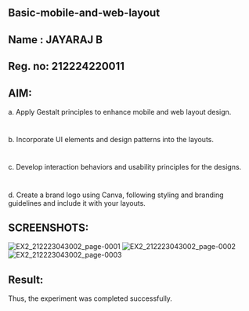## Basic-mobile-and-web-layout
## Name : JAYARAJ B
## Reg. no: 212224220011
## AIM:
a. Apply Gestalt principles to enhance mobile and web layout design.
# 
b. Incorporate UI elements and design patterns into the layouts.
# 
c. Develop interaction behaviors and usability principles for the designs.
# 
d. Create a brand logo using Canva, following styling and branding guidelines and include it with your layouts.
## SCREENSHOTS:
![EX2_212223043002_page-0001](https://github.com/user-attachments/assets/a9735b92-e500-46a6-90a7-0ea61981b99d)
![EX2_212223043002_page-0002](https://github.com/user-attachments/assets/5c9bb396-e8dd-481b-a3fb-2e2ee3e1678c)
![EX2_212223043002_page-0003](https://github.com/user-attachments/assets/29ced17b-18ef-4b95-89b6-f93e1efb4265)

## Result:
Thus, the experiment was completed successfully.
